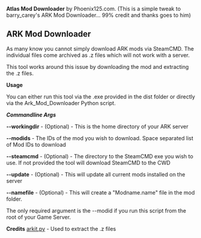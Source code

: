 **Atlas Mod Downloader** by Phoenix125.com.
(This is a simple tweak to barry_carey's ARK Mod Downloader... 99% credit and thanks goes to him) 

**ARK Mod Downloader**
------------------------------
As many know you cannot simply download ARK mods via SteamCMD.  The individual files come archived as .z files which will not work with a server. 

This tool works around this issue by downloading the mod and extracting the .z files. 

**Usage**

You can either run this tool via the .exe provided in the dist folder or directly via the Ark_Mod_Downloader Python script.

***Commandline Args***

**--workingdir** - (Optional) - This is the home directory of your ARK server

**--modids** - The IDs of the mod you wish to download.  Space separated list of Mod IDs to download

**--steamcmd** - (Optional) - The directory to the SteamCMD exe you wish to use.  If not provided the tool will download SteamCMD to the CWD

**--update** - (Optional) - This will update all current mods installed on the server

**--namefile** - (Optional) - This will create a "Modname.name" file in the mod folder. 

The only required argument is the --modid if you run this script from the root of your Game Server.

**Credits**
<a href="https://github.com/project-umbrella/arkit.py" target="_blank">arkit.py</a> - Used to extract the .z files
